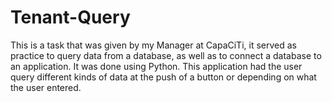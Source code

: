 # Tenant-Query
This is a task that was given by my Manager at CapaCiTi, it served as practice to query data from a database, as well as to connect a database to an application. It was done using Python. This application had the user query different kinds of data at the push of a button or depending on what the user entered.
